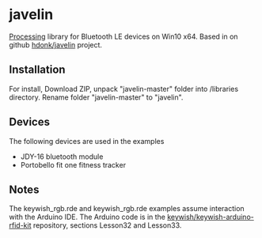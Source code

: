 # javelin
[Processing](https://processing.org) library for Bluetooth LE devices on Win10 x64.
Based in on github [hdonk/javelin](https://github.com/hdonk/javelin) project.

## Installation
For install, Download ZIP, unpack "javelin-master" folder into <Processing sketchbook>/libraries directory.
Rename folder "javelin-master" to "javelin".

## Devices
The following devices are used in the examples
+ JDY-16 bluetooth module
+ Portobello fit one fitness tracker 

## Notes
The keywish_rgb.rde and keywish_rgb.rde examples assume interaction with the Arduino IDE. 
The Arduino code is in the [keywish/keywish-arduino-rfid-kit](https://github.com/keywish/keywish-arduino-rfid-kit") repository, sections Lesson32 and Lesson33.

 